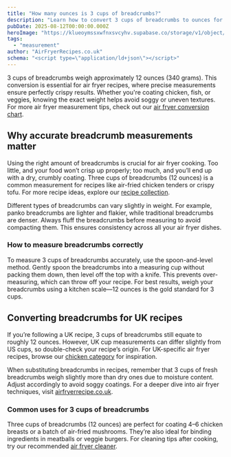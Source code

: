 ```yaml
---
title: "How many ounces is 3 cups of breadcrumbs?"
description: "Learn how to convert 3 cups of breadcrumbs to ounces for perfect air fryer recipes. Get accurate measurements and cooking tips in seconds!"
pubDate: 2025-08-12T00:00:00.000Z
heroImage: "https://klueoymssxwfnxsvcyhv.supabase.co/storage/v1/object/public/md/how-many-ounces-is-3-cups-of-breadcrumbs-f61322c3.webp"
tags:
  - "measurement"
author: "AirFryerRecipes.co.uk"
schema: "<script type=\"application/ld+json\"></script>"
---
```


<p>3 cups of breadcrumbs weigh approximately 12 ounces (340 grams). This conversion is essential for air fryer recipes, where precise measurements ensure perfectly crispy results. Whether you're coating chicken, fish, or veggies, knowing the exact weight helps avoid soggy or uneven textures. For more air fryer measurement tips, check out our <a href=https://www.airfryerrecipe.co.uk/air-fryer-conversion-chart>air fryer conversion chart</a>.</p>  

<h2>Why accurate breadcrumb measurements matter</h2>  
<p>Using the right amount of breadcrumbs is crucial for air fryer cooking. Too little, and your food won’t crisp up properly; too much, and you’ll end up with a dry, crumbly coating. Three cups of breadcrumbs (12 ounces) is a common measurement for recipes like air-fried chicken tenders or crispy tofu. For more recipe ideas, explore our <a href=https://www.airfryerrecipe.co.uk/recipes>recipe collection</a>.</p>  

<p>Different types of breadcrumbs can vary slightly in weight. For example, panko breadcrumbs are lighter and flakier, while traditional breadcrumbs are denser. Always fluff the breadcrumbs before measuring to avoid compacting them. This ensures consistency across all your air fryer dishes.</p>  

<h3>How to measure breadcrumbs correctly</h3>  
<p>To measure 3 cups of breadcrumbs accurately, use the spoon-and-level method. Gently spoon the breadcrumbs into a measuring cup without packing them down, then level off the top with a knife. This prevents over-measuring, which can throw off your recipe. For best results, weigh your breadcrumbs using a kitchen scale—12 ounces is the gold standard for 3 cups.</p>  

<h2>Converting breadcrumbs for UK recipes</h2>  
<p>If you’re following a UK recipe, 3 cups of breadcrumbs still equate to roughly 12 ounces. However, UK cup measurements can differ slightly from US cups, so double-check your recipe’s origin. For UK-specific air fryer recipes, browse our <a href=https://www.airfryerrecipe.co.uk/recipe-category/chicken>chicken category</a> for inspiration.</p>  

<p>When substituting breadcrumbs in recipes, remember that 3 cups of fresh breadcrumbs weigh slightly more than dry ones due to moisture content. Adjust accordingly to avoid soggy coatings. For a deeper dive into air fryer techniques, visit <a href=https://www.airfryerrecipe.co.uk>airfryerrecipe.co.uk</a>.</p>  

<h3>Common uses for 3 cups of breadcrumbs</h3>  
<p>Three cups of breadcrumbs (12 ounces) are perfect for coating 4–6 chicken breasts or a batch of air-fried mushrooms. They’re also ideal for binding ingredients in meatballs or veggie burgers. For cleaning tips after cooking, try our recommended <a href=https://www.airfryerrecipe.co.uk/air-fryer-cleaner>air fryer cleaner</a>.</p>